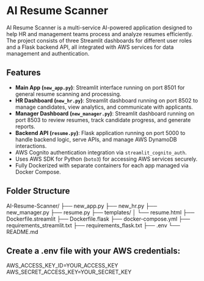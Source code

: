 # AI Resume Scanner

AI Resume Scanner is a multi-service AI-powered application designed to help HR and management teams process and analyze resumes efficiently. The project consists of three Streamlit dashboards for different user roles and a Flask backend API, all integrated with AWS services for data management and authentication.

## Features

- **Main App (`new_app.py`)**: Streamlit interface running on port 8501 for general resume scanning and processing.
- **HR Dashboard (`new_hr.py`)**: Streamlit dashboard running on port 8502 to manage candidates, view analytics, and communicate with applicants.
- **Manager Dashboard (`new_manager.py`)**: Streamlit dashboard running on port 8503 to review resumes, track candidate progress, and generate reports.
- **Backend API (`resume.py`)**: Flask application running on port 5000 to handle backend logic, serve APIs, and manage AWS DynamoDB interactions.
- AWS Cognito authentication integration via `streamlit_cognito_auth`.
- Uses AWS SDK for Python (`boto3`) for accessing AWS services securely.
- Fully Dockerized with separate containers for each app managed via Docker Compose.

## Folder Structure

AI-Resume-Scanner/
├── new_app.py
├── new_hr.py
├── new_manager.py
├── resume.py
├── templates/
│ └── resume.html
├── Dockerfile.streamlit
├── Dockerfile.flask
├── docker-compose.yml
├── requirements_streamlit.txt
├── requirements_flask.txt
├── .env
└── README.md

## Create a .env file with your AWS credentials:
AWS_ACCESS_KEY_ID=YOUR_ACCESS_KEY
AWS_SECRET_ACCESS_KEY=YOUR_SECRET_KEY

